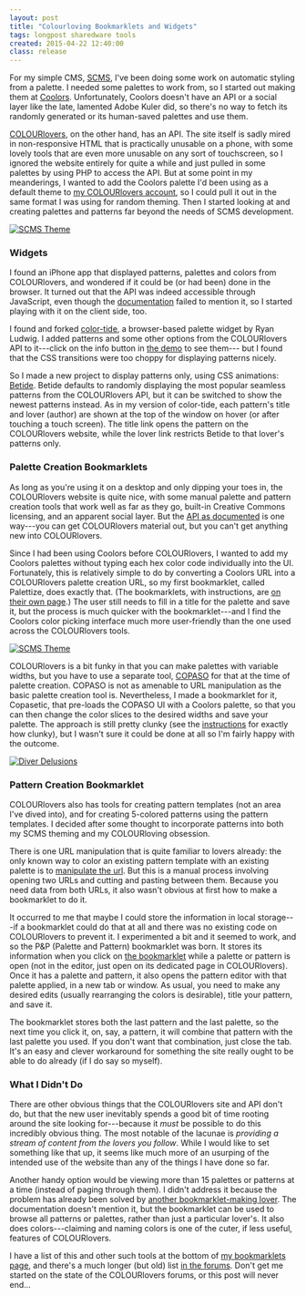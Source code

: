 ```yaml
---
layout: post
title: "Colourloving Bookmarklets and Widgets"
tags: longpost sharedware tools
created: 2015-04-22 12:40:00
class: release
---
```

For my simple CMS, [SCMS](/blog/2015/03/26/scms/), I've been doing some work on automatic styling from a palette.  I needed some palettes to work from, so I started out making them at [Coolors](http://app.coolors.co/).  Unfortunately, Coolors doesn't have an API or a social layer like the late, lamented Adobe Kuler did, so there's no way to fetch its randomly generated or its human-saved palettes and use them.

[COLOURlovers](http://www.colourlovers.com), on the other hand, has an API.  The site itself is sadly mired in non-responsive HTML that is practically unusable on a phone, with some lovely tools that are even more unusable on any sort of touchscreen, so I ignored the website entirely for quite a while and just pulled in some palettes by using PHP to access the API.  But at some point in my meanderings, I wanted to add the Coolors palette I'd been using as a default theme to [my COLOURlovers account](http://www.colourlovers.com/lover/mcdemarco), so I could pull it out in the same format I was using for random theming.  Then I started looking at and creating palettes and patterns far beyond the needs of SCMS development.

[![SCMS Theme](http://www.colourlovers.com/wallPaper/450x30/pw/3706860/s.png?o=0)](http://www.colourlovers.com/palette/3706860/SCMS_Theme)

### Widgets

I found an iPhone app that displayed patterns, palettes and colors from COLOURlovers, and wondered if it could be (or had been) done in the browser.  It turned out that the API was indeed accessible through JavaScript, even though the [documentation](http://www.colourlovers.com/api) failed to mention it, so I started playing with it on the client side, too.

I found and forked [color-tide](http://ryan-ludwig.github.io/color-tide/), a browser-based palette widget by Ryan Ludwig.  I added patterns and some other options from the COLOURlovers API to it---click on the info button in [the demo](http://mcdemarco.github.io/color-tide/) to see them--- but I found that the CSS transitions were too choppy for displaying patterns nicely.

So I made a new project to display patterns only, using CSS animations: [Betide](http://mcdemarco.github.io/betide/).  Betide defaults to randomly displaying the most popular seamless patterns from the COLOURlovers API, but it can be switched to show the newest patterns instead.  As in my version of color-tide, each pattern's title and lover (author) are shown at the top of the window on hover (or after touching a touch screen). The title link opens the pattern on the COLOURlovers website, while the lover link restricts Betide to that lover's patterns only.

### Palette Creation Bookmarklets

As long as you're using it on a desktop and only dipping your toes in, the COLOURlovers website is quite nice, with some manual palette and pattern creation tools that work well as far as they go, built-in Creative Commons licensing, and an apparent social layer.  But the [API as documented](http://www.colourlovers.com/api) is one way---you can get COLOURlovers material out, but you can't get anything new into COLOURlovers.

Since I had been using Coolors before COLOURlovers, I wanted to add my Coolors palettes without typing each hex color code individually into the UI.  Fortunately, this is relatively simple to do by converting a Coolors URL into a COLOURlovers palette creation URL, so my first bookmarklet, called Palettize, does exactly that.  (The bookmarklets, with instructions, are [on their own page](/tools/colourlets/).)  The user still needs to fill in a title for the palette and save it, but the process is much quicker with the bookmarklet---and I find the Coolors color picking interface much more user-friendly than the one used across the COLOURlovers tools.

[![SCMS Theme](http://www.colourlovers.com/images/badges/p/3706/3706860_SCMS_Theme.png)](http://www.colourlovers.com/palette/3706860/SCMS_Theme)

COLOURlovers is a bit funky in that you can make palettes with variable widths, but you have to use a separate tool, [COPASO](http://www.colourlovers.com/copaso/ColorPaletteSoftware) for that at the time of palette creation.  COPASO is not as amenable to URL manipulation as the basic palette creation tool is.  Nevertheless, I made a bookmarklet for it, Copasetic, that pre-loads the COPASO UI with a Coolors palette, so that you can then change the color slices to the desired widths and save your palette.  The approach is still pretty clunky (see the [instructions](/tools/colourlets/) for exactly how clunky), but I wasn't sure it could be done at all so I'm fairly happy with the outcome.

[![Diver Delusions](http://www.colourlovers.com/images/badges/pw/3736/3736428_Diver_Delusions.png?1)](http://www.colourlovers.com/palette/3736428/Diver_Delusions)

### Pattern Creation Bookmarklet

COLOURlovers also has tools for creating pattern templates (not an area I've dived into), and for creating 5-colored patterns using the pattern templates.  I decided after some thought to incorporate patterns into both my SCMS theming and my COLOURloving obsession.

There is one URL manipulation that is quite familiar to lovers already: the only known way to color an existing  pattern template with an existing palette is to [manipulate the url](http://www.colourlovers.com/group/Patterns_By_Type/conversations/13076/TRICK:_HOW_TO_QUICKLY_COMBINE_ANY_PATTERN_PALETTE).  But this is a manual process involving opening two URLs and cutting and pasting between them.  Because you need data from both URLs, it also wasn't obvious at first how to make a bookmarklet to do it.

It occurred to me that maybe I could store the information in local storage---if a bookmarklet could do that at all and there was no existing code on COLOURlovers to prevent it.  I experimented a bit and it seemed to work, and so the P&P (Palette and Pattern) bookmarklet was born.  It stores its information when you click on [the bookmarklet](/tools/colourlets/) while a palette or pattern is open (not in the editor, just open on its dedicated page in COLOURlovers).  Once it has a palette and pattern, it also opens the pattern editor with that palette applied, in a new tab or window.  As usual, you need to make any desired edits (usually rearranging the colors is desirable), title your pattern, and save it.

The bookmarklet stores both the last pattern and the last palette, so the next time you click it, on, say, a pattern, it will combine that pattern with the last palette you used.  If you don't want that combination, just close the tab.  It's an easy and clever workaround for something the site really ought to be able to do already (if I do say so myself).

### What I Didn't Do

There are other obvious things that the COLOURlovers site and API don't do, but that the new user inevitably spends a good bit of time rooting around the site looking for---because it *must* be possible to do this incredibly obvious thing.  The most notable of the lacunae is *providing a stream of content from the lovers you follow*.  While I would like to set something like that up, it seems like much more of an usurping of the intended use of the website than any of the things I have done so far.

Another handy option would be viewing more than 15 palettes or patterns at a time (instead of paging through them).  I didn't address it because the problem has already been solved by [another bookmarklet-making lover](http://www.codenamecuttlefish.com/project-files/bookmarklet/).  The documentation doesn't mention it, but the bookmarklet can be used to browse all patterns or palettes, rather than just a particular lover's.  It also does colors---claiming and naming colors is one of the cuter, if less useful, features of COLOURlovers.

I have a list of this and other such tools at the bottom of [my bookmarklets page](/tools/colourlets/), and there's a much longer (but old) list [in the forums](http://www.colourlovers.com/group/Interpretation_Fun/conversations/9196/Places_To_find_inspiration_guides_exercices...).  Don't get me started on the state of the COLOURlovers forums, or this post will never end...
